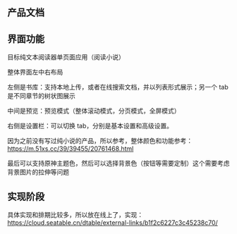 ## 产品文档

## 界面功能

目标纯文本阅读器单页面应用（阅读小说）

整体界面左中右布局

左侧是书库：支持本地上传，或者在线搜索文档，并以列表形式展示；另一个 tab 是不同章节的树状图展示

中间是预览：预览模式（整体滚动模式，分页模式，全屏模式）

右侧是设置栏：可以切换 tab，分别是基本设置和高级设置。

因为之前没有写过纯小说的产品，所以参考，整体颜色和功能参考：https://m.51xs.cc/39/39455/20761468.html

最后可以支持原神主题色，然后可以选择背景色（按钮等需要定制）这个需要考虑背景图片的拉伸等问题

## 实现阶段

具体实现和排期比较多，所以放在线上了，实现：https://cloud.seatable.cn/dtable/external-links/b1f2c6227c3c45238c70/
